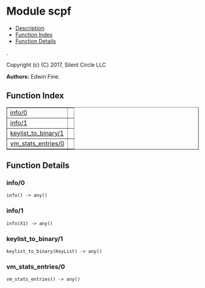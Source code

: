 

# Module scpf #
* [Description](#description)
* [Function Index](#index)
* [Function Details](#functions)

.

Copyright (c) (C) 2017, Silent Circle LLC

__Authors:__ Edwin Fine.

<a name="index"></a>

## Function Index ##


<table width="100%" border="1" cellspacing="0" cellpadding="2" summary="function index"><tr><td valign="top"><a href="#info-0">info/0</a></td><td></td></tr><tr><td valign="top"><a href="#info-1">info/1</a></td><td></td></tr><tr><td valign="top"><a href="#keylist_to_binary-1">keylist_to_binary/1</a></td><td></td></tr><tr><td valign="top"><a href="#vm_stats_entries-0">vm_stats_entries/0</a></td><td></td></tr></table>


<a name="functions"></a>

## Function Details ##

<a name="info-0"></a>

### info/0 ###

`info() -> any()`

<a name="info-1"></a>

### info/1 ###

`info(X1) -> any()`

<a name="keylist_to_binary-1"></a>

### keylist_to_binary/1 ###

`keylist_to_binary(KeyList) -> any()`

<a name="vm_stats_entries-0"></a>

### vm_stats_entries/0 ###

`vm_stats_entries() -> any()`

